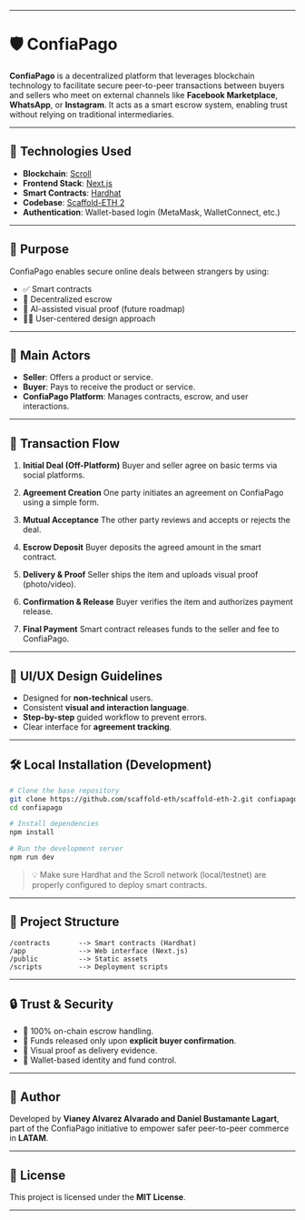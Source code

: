 
---

# 🛡️ ConfiaPago

**ConfiaPago** is a decentralized platform that leverages blockchain technology to facilitate secure peer-to-peer transactions between buyers and sellers who meet on external channels like **Facebook Marketplace**, **WhatsApp**, or **Instagram**. It acts as a smart escrow system, enabling trust without relying on traditional intermediaries.

---

## 🚀 Technologies Used

* **Blockchain**: [Scroll](https://scroll.io/)
* **Frontend Stack**: [Next.js](https://nextjs.org/)
* **Smart Contracts**: [Hardhat](https://hardhat.org/)
* **Codebase**: [Scaffold-ETH 2](https://github.com/scaffold-eth/scaffold-eth-2)
* **Authentication**: Wallet-based login (MetaMask, WalletConnect, etc.)

---

## 🎯 Purpose

ConfiaPago enables secure online deals between strangers by using:

* ✅ Smart contracts
* 🔐 Decentralized escrow
* 🧠 AI-assisted visual proof (future roadmap)
* 👨‍💻 User-centered design approach

---

## 👤 Main Actors

* **Seller**: Offers a product or service.
* **Buyer**: Pays to receive the product or service.
* **ConfiaPago Platform**: Manages contracts, escrow, and user interactions.

---

## 🔄 Transaction Flow

1. **Initial Deal (Off-Platform)**
   Buyer and seller agree on basic terms via social platforms.

2. **Agreement Creation**
   One party initiates an agreement on ConfiaPago using a simple form.

3. **Mutual Acceptance**
   The other party reviews and accepts or rejects the deal.

4. **Escrow Deposit**
   Buyer deposits the agreed amount in the smart contract.

5. **Delivery & Proof**
   Seller ships the item and uploads visual proof (photo/video).

6. **Confirmation & Release**
   Buyer verifies the item and authorizes payment release.

7. **Final Payment**
   Smart contract releases funds to the seller and fee to ConfiaPago.

---

## 🧠 UI/UX Design Guidelines

* Designed for **non-technical** users.
* Consistent **visual and interaction language**.
* **Step-by-step** guided workflow to prevent errors.
* Clear interface for **agreement tracking**.

---

## 🛠️ Local Installation (Development)

```bash
# Clone the base repository
git clone https://github.com/scaffold-eth/scaffold-eth-2.git confiapago
cd confiapago

# Install dependencies
npm install

# Run the development server
npm run dev
```

> 💡 Make sure Hardhat and the Scroll network (local/testnet) are properly configured to deploy smart contracts.

---

## 📂 Project Structure

```
/contracts       --> Smart contracts (Hardhat)
/app             --> Web interface (Next.js)
/public          --> Static assets
/scripts         --> Deployment scripts
```

---

## 🔒 Trust & Security

* 💯 100% on-chain escrow handling.
* 🔐 Funds released only upon **explicit buyer confirmation**.
* 📸 Visual proof as delivery evidence.
* 👛 Wallet-based identity and fund control.

---

## 👤 Author

Developed by **Vianey Alvarez Alvarado and Daniel Bustamante Lagart**, part of the ConfiaPago initiative to empower safer peer-to-peer commerce in **LATAM**.

---

## 📄 License

This project is licensed under the **MIT License**.

---

